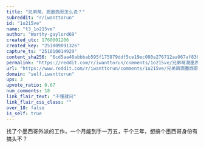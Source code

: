 ```yaml
---
title: "兄弟萌，潤墨西哥怎么说？"
subreddit: "r/iwanttorun"
id: "1o215ve"
name: "t3_1o215ve"
author: "Worthy-gaylord69"
created_utc: 1760001206
created_key: "251009091326"
capture_ts: "251010014929"
content_sha256: "6cd5aa40abbbab595f175879ddf5ce19ec080a276712aa067af8363b21f9058c"
permalink: "https://reddit.com/r/iwanttorun/comments/1o215ve/兄弟萌潤墨西哥怎么说/"
url: "https://www.reddit.com/r/iwanttorun/comments/1o215ve/兄弟萌潤墨西哥怎么说/"
domain: "self.iwanttorun"
ups: 3
upvote_ratio: 0.67
num_comments: 18
link_flair_text: "不懂就问"
link_flair_css_class: ""
over_18: false
is_self: true
---
```


找了个墨西哥外派的工作，一个月能到手一万五，干个三年，想搞个墨西哥身份有搞头不？
